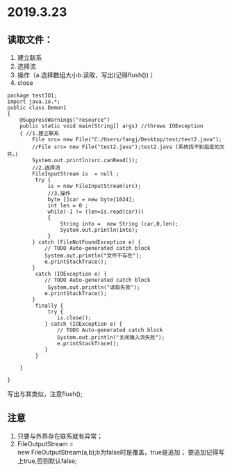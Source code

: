 # 2019.3.23

## **读取文件：**
1. 建立联系
2. 选择流
3. 操作（a.选择数组大小b.读取，写出(记得flush()) ）
4. close
```
package testIO1;
import java.io.*;
public class Demon1 
{
	@SuppressWarnings("resource")
	public static void main(String[] args) //throws IOException 
	{ //1.建立联系
		File src= new File("C:/Users/fangj/Desktop/test/test2.java");
		//File src= new File("test2.java");test2.java (系统找不到指定的文件。)
		System.out.println(src.canRead());
		//2.选择流
		FileInputStream is  = null ;
		 try {
			 is = new FileInputStream(src);
			 //3.操作
			 byte []car = new byte[1024];
			 int len = 0 ;
			 while(-1 != (len=is.read(car)))
			 {
				 String into =  new String (car,0,len);
				 System.out.println(into);
			 }
		} catch (FileNotFoundException e) {
			// TODO Auto-generated catch block
			System.out.println("文件不存在");
			e.printStackTrace();
		}
		 catch (IOException e) {
			// TODO Auto-generated catch block
			 System.out.println("读取失败");
			e.printStackTrace();
		}
		 finally {
			 try {
				is.close();
			} catch (IOException e) {
				// TODO Auto-generated catch block
				System.out.println("关闭输入流失败");
				e.printStackTrace();
			}
		 }
		
	}

}
```
写出与其类似，注意flush();
## 注意
1. 只要与外界存在联系就有异常；
2. FileOutputStream  =      
new FileOutputStream(a,b);b为false时是覆盖，true是追加；
要追加记得写上true,否则默认false;